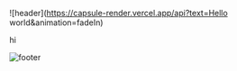 ![header](https://capsule-render.vercel.app/api?text=Hello world&animation=fadeIn)


hi


![footer](https://capsule-render.vercel.app/api?section=footer)
